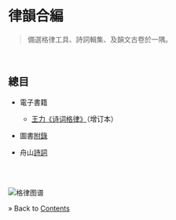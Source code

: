 # 律韻合編

> 備選格律工具、詩詞輯集、及韻文古卷於一隅。


<br/><a id="toc" name="toc"></a>
## 總目

* 電子書籍
  - [王力《诗词格律》](./books/王力-诗词格律.epub)（增订本）

* 圖書[附錄](./gelv/README.md)

* 舟山[詩詞](./shiji.html)



<p><br/><br/></p>

![格律图谱](./gelv/Images/poem-forms.jpg)

&raquo; Back to <a href="#toc">Contents</a>
